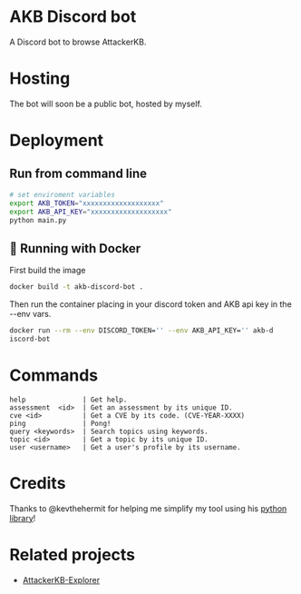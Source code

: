 # AKB Discord bot
A Discord bot to browse AttackerKB.

# Hosting
The bot will soon be a public bot, hosted by myself.

# Deployment
## Run from command line
```bash
# set enviroment variables
export AKB_TOKEN="xxxxxxxxxxxxxxxxxxx"
export AKB_API_KEY="xxxxxxxxxxxxxxxxxxx"
python main.py
```

## 🐳 Running with Docker
First build the image
```bash
docker build -t akb-discord-bot .
```

Then run the container placing in your discord token and AKB api key in the --env vars.
```bash
docker run --rm --env DISCORD_TOKEN='' --env AKB_API_KEY='' akb-d
iscord-bot
```

# Commands
```
help              | Get help.
assessment  <id>  | Get an assessment by its unique ID.
cve <id>          | Get a CVE by its code. (CVE-YEAR-XXXX)
ping              | Pong!
query <keywords>  | Search topics using keywords.
topic <id>        | Get a topic by its unique ID.
user <username>   | Get a user's profile by its username.
```

# Credits
Thanks to @kevthehermit for helping me simplify my tool using his [python library](https://github.com/kevthehermit/attackerkb-api)!

# Related projects
* [AttackerKB-Explorer](https://github.com/horshark/akb-explorer)
